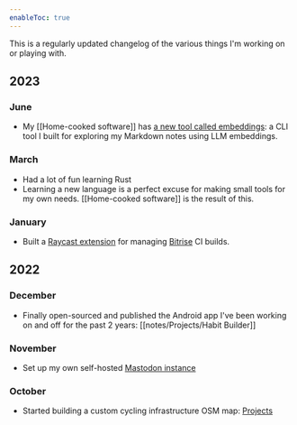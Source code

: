 ```yaml
---
enableToc: true
---
```


This is a regularly updated changelog of the various things I'm working on or playing with.

## 2023

### June
- My [[Home-cooked software]] has [a new tool called embeddings](https://github.com/ofalvai/homecooked/tree/main/embeddings): a CLI tool I built for exploring my Markdown notes using LLM embeddings.

### March
- Had a lot of fun learning Rust
- Learning a new language is a perfect excuse for making small tools for my own needs. [[Home-cooked software]] is the result of this.

### January

* Built a [Raycast extension](https://www.raycast.com/ofalvai/bitrise) for managing [Bitrise](https://bitrise.io) CI builds.

## 2022

### December

* Finally open-sourced and published the Android app I've been working on and off for the past 2 years: [[notes/Projects/Habit Builder]]

### November

* Set up my own self-hosted [Mastodon instance](https://mastodon.oliverfalvai.xyz/@oli)

### October

* Started building a custom cycling infrastructure OSM map: [Projects](Projects.md)